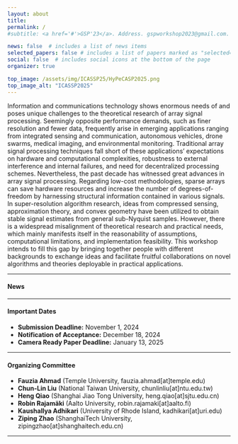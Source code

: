 ```yaml
---
layout: about
title: 
permalink: /
#subtitle: <a href='#'>GSP'23</a>. Address. gspworkshop2023@gmail.com. Moto. Etc.

news: false  # includes a list of news items
selected_papers: false # includes a list of papers marked as "selected={true}"
social: false  # includes social icons at the bottom of the page
organizer: true

top_image: /assets/img/ICASSP25/HyPeCASP2025.png
top_image_alt: "ICASSP2025"
---
```


Information and communications technology shows enormous needs of and poses unique challenges to the theoretical research of array signal processing. Seemingly opposite performance demands, such as finer resolution and fewer data, frequently arise in emerging applications ranging from integrated sensing and communication, autonomous vehicles, drone swarms, medical imaging, and environmental monitoring. Traditional array signal processing techniques fall short of these applications’ expectations on hardware and computational complexities, robustness to external interference and internal failures, and need for decentralized processing schemes. Nevertheless, the past decade has witnessed great advances in array signal processing. Regarding low-cost methodologies, sparse arrays can save hardware resources and increase the number of degrees-of-freedom by harnessing structural information contained in various signals. In super-resolution algorithm research, ideas from compressed sensing, approximation theory, and convex geometry have been utilized to obtain stable signal estimates from general sub-Nyquist samples. However, there is a widespread misalignment of theoretical research and practical needs, which mainly manifests itself in the reasonability of assumptions, computational limitations, and implementation feasibility. This workshop intends to fill this gap by bringing together people with different backgrounds to exchange ideas and facilitate fruitful collaborations on novel algorithms and theories deployable in practical applications.  

---
#### News

---
#### Important Dates
+ **Submission Deadline:**  November 1, 2024
+ **Notification of Acceptance:** December 18, 2024
+ **Camera Ready Paper Deadline:** January 13, 2025

---
#### Organizing Committee

+ **Fauzia Ahmad** (Temple University, fauzia.ahmad[at]temple.edu) 
+ **Chun-Lin Liu** (National Taiwan University, chunlinliu[at]ntu.edu.tw)
+ **Heng Qiao** (Shanghai Jiao Tong University, heng.qiao[at]sjtu.edu.cn) 
+ **Robin Rajamäki** (Aalto University, robin.rajamaki[at]aalto.fi)
+ **Kaushallya Adhikari** (University of Rhode Island, kadhikari[at]uri.edu)
+ **Ziping Zhao** (ShanghaiTech University, zipingzhao[at]shanghaitech.edu.cn)

---


